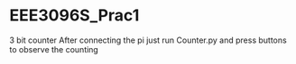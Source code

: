 # EEE3096S_Prac1
3 bit counter
After connecting the pi just run Counter.py and press buttons to observe the counting
